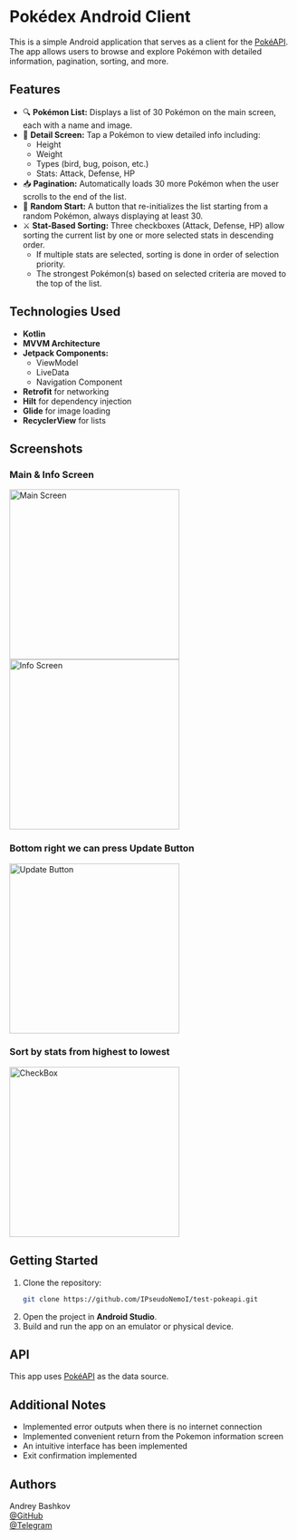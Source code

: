 # Pokédex Android Client

This is a simple Android application that serves as a client for the [PokéAPI](https://pokeapi.co/). The app allows users to browse and explore Pokémon with detailed information, pagination, sorting, and more.

## Features

- 🔍 **Pokémon List:** Displays a list of 30 Pokémon on the main screen, each with a name and image.
- 📄 **Detail Screen:** Tap a Pokémon to view detailed info including:
  - Height
  - Weight
  - Types (bird, bug, poison, etc.)
  - Stats: Attack, Defense, HP
- 📥 **Pagination:** Automatically loads 30 more Pokémon when the user scrolls to the end of the list.
- 🎲 **Random Start:** A button that re-initializes the list starting from a random Pokémon, always displaying at least 30.
- ⚔️ **Stat-Based Sorting:** Three checkboxes (Attack, Defense, HP) allow sorting the current list by one or more selected stats in descending order.
  - If multiple stats are selected, sorting is done in order of selection priority.
  - The strongest Pokémon(s) based on selected criteria are moved to the top of the list.

## Technologies Used

- **Kotlin**
- **MVVM Architecture**
- **Jetpack Components:**
  - ViewModel
  - LiveData
  - Navigation Component
- **Retrofit** for networking
- **Hilt** for dependency injection
- **Glide** for image loading
- **RecyclerView** for lists

## Screenshots

### Main & Info Screen
<img src="screenshots/1.png" alt="Main Screen" width="300"/> <img src="screenshots/2.png" alt="Info Screen" width="300"/>

### Bottom right we can press Update Button
<img src="screenshots/3.png" alt="Update Button" width="300"/>

### Sort by stats from highest to lowest
<img src="screenshots/4.png" alt="CheckBox" width="300"/>

## Getting Started

1. Clone the repository:
   ```bash
   git clone https://github.com/IPseudoNemoI/test-pokeapi.git
2. Open the project in **Android Studio**.
3. Build and run the app on an emulator or physical device.

## API

This app uses [PokéAPI](https://pokeapi.co/) as the data source.

## Additional Notes
- Implemented error outputs when there is no internet connection
- Implemented convenient return from the Pokemon information screen
- An intuitive interface has been implemented
- Exit confirmation implemented

## Authors
Andrey Bashkov </br>
[@GitHub](https://github.com/IPseudoNemoI) </br>
[@Telegram](https://t.me/ipseudonemoi) 
